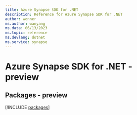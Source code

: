```yaml
---
title: Azure Synapse SDK for .NET
description: Reference for Azure Synapse SDK for .NET
author: wonner
ms.author: wanyang
ms.data: 06/13/2023
ms.topic: reference
ms.devlang: dotnet
ms.service: synapse
---
```

# Azure Synapse SDK for .NET - preview
## Packages - preview
[!INCLUDE [packages](synapse-index.md)]